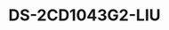 ---
id: 7
title: "DS-2CD1043G2-LIU"
slug: "DS-2CD1043G2-LIU"
subTitle: "4 MP Smart Hybrid Bullet Camera"
category: "networkcamera"
imgCard: "/src/assets/images/networkcamera/DS-2CD1043G2-LIU/DS-2CD1043G2-LIU-1.webp"
imgAlt: "DS-2CD1043G2-LIU"
thumbnails: [
  "/src/assets/images/networkcamera/DS-2CD1043G2-LIU/DS-2CD1043G2-LIU-1.webp",
  "/src/assets/images/networkcamera/DS-2CD1043G2-LIU/DS-2CD1043G2-LIU-2.webp",
  "/src/assets/images/networkcamera/DS-2CD1043G2-LIU/DS-2CD1043G2-LIU-3.webp",
]
features: [
  "4 MP high-quality imaging for sharp surveillance",
  "Smart Hybrid Light for advanced low-light and long-range visibility",
  "Human and vehicle detection for intelligent alerts",
  "Built-in microphone for real-time audio monitoring",
  "IP67-rated for water and dust resistance",
  "H.265+ compression for efficient storage and bandwidth"
]
rating: 5
reviewCount: 100
specifications: {
  Camera: {
    Image_Sensor: "1/3\" Progressive Scan CMOS",
    Max_Resolution: "2560 × 1440",
    Min_Illumination: "Color: 0.005 Lux @ (F1.6, AGC ON), B/W: 0 Lux with IR",
    Shutter_Time: "1/3 s to 1/100,000 s",
    Day_Night: "IR cut filter",
    Angle_Adjustment: "Pan: 0° to 360°, Tilt: 0° to 90°, Rotate: 0° to 360°"
  },
  Lens: {
    Lens_Type: "Fixed focal lens, 2.8 and 4 mm optional",
    Focal_Length_FOV: "2.8 mm: Horizontal FOV 98°, Vertical FOV 54°, Diagonal FOV 114°; 4 mm: Horizontal FOV 78°, Vertical FOV 42°, Diagonal FOV 93°",
    Lens_Mount: "M12",
    Iris_Type: "Fixed",
    Aperture: "F1.6"
  },
  Video: {
    Main_Stream: {
      "50_Hz": "20 fps (2560 × 1440), 25 fps (1920 × 1080, 1280 × 720)",
      "60_Hz": "20 fps (2560 × 1440), 24 fps (1920 × 1080, 1280 × 720)"
    },
    Sub_Stream: {
      "50_Hz": "25 fps (1280 × 720, 640 × 480, 640 × 360)",
      "60_Hz": "24 fps (1280 × 720, 640 × 480, 640 × 360)"
    },
    Video_Compression: {
      Main_Stream: "H.265+/H.265/H.264+/H.264",
      Sub_Stream: "H.265/H.264/MJPEG"
    },
    Video_Bit_Rate: "32 Kbps to 8 Mbps",
    H264_Type: "Baseline Profile, Main Profile, High Profile",
    H265_Type: "Main Profile",
    Bit_Rate_Control: "CBR, VBR",
    Region_of_Interest: "1 fixed region for main stream"
  },
  Audio: {
    Audio_Type: "Mono sound",
    Environment_Noise_Filtering: "Yes",
    Audio_Sampling_Rate: "8 kHz/16 kHz",
    Audio_Compression: "G.711ulaw/G.711alaw/G.722.1/G.726/MP2L2/PCM/AAC-LC",
    Audio_Bit_Rate: "64 Kbps (G.711 ulaw)/64 Kbps (G.711 alaw)/16 Kbps (G.722.1)/16 Kbps (G.726)/32 to 160 Kbps (MP2L2)/16 to 64 Kbps (AAC-LC)"
  },
  Network: {
    Security: "Password protection, complicated password, watermark, basic and digest authentication for HTTP, WSSE and digest authentication for Open Network Video Interface, security audit log, host authentication (MAC address)",
    Simultaneous_Live_View: "Up to 6 channels",
    API: "Open Network Video Interface (Profile S, Profile T, Profile G (only -F model supports)), ISAPI, SDK",
    Protocols: "TCP/IP, ICMP, DHCP, DNS, HTTP, RTP, RTSP, NTP, IGMP, IPv6, UDP, QoS, FTP, SMTP",
    User_Host: "Up to 32 users, 3 user levels: administrator, operator, and user",
    Client: "iVMS-4200, Hik-Connect",
    Web_Browser: "Plug-in required live view: IE 10, IE 11; Local service: Chrome 57.0+, Firefox 52.0+"
  },
  Image: {
    Wide_Dynamic_Range: "120 dB",
    SNR: "≥ 52 dB",
    Day_Night_Switch: "Day, Night, Auto, Schedule",
    Image_Enhancement: "BLC, HLC, 3D DNR",
    Image_Settings: "Rotate mode, saturation, brightness, contrast, sharpness, gain, white balance, adjustable by client software or web browser",
    Privacy_Mask: "4 programmable polygon privacy masks"
  },
  General: {
    Power: "12 VDC ± 25%, 0.4 A, max. 5 W, Ø5.5 mm coaxial power plug, reverse polarity protection; PoE: IEEE 802.3af, Class 3, max. 6.5 W",
    Material: "Metal & Plastic",
    Dimension: "170.8 mm × 66 mm × 69.1 mm (6.7\" × 2.6\" × 2.7\")",
    Package_Dimension: "216 mm × 121 mm × 118 mm (8.5\" × 4.8\" × 4.6\")",
    Weight: "Approx. 270 g (0.6 lb.)",
    With_Package_Weight: "Approx. 481 g (1.1 lb.)",
    Storage_Conditions: "-30 °C to 60 °C (-22 °F to 140 °F), Humidity 95% or less (non-condensing)",
    Startup_and_Operating_Conditions: "-30 °C to 60 °C (-22 °F to 140 °F), Humidity 95% or less (non-condensing)",
    Language: "English, Ukrainian",
    General_Function: "Heartbeat, anti-banding, mirror, password protection, password reset via email"
  }
}
---